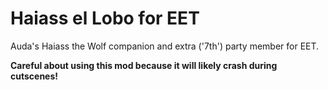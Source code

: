 # Haiass el Lobo for EET
Auda's Haiass the Wolf companion and extra ('7th') party member for EET.

**Careful about using this mod because it will likely crash during cutscenes!**
